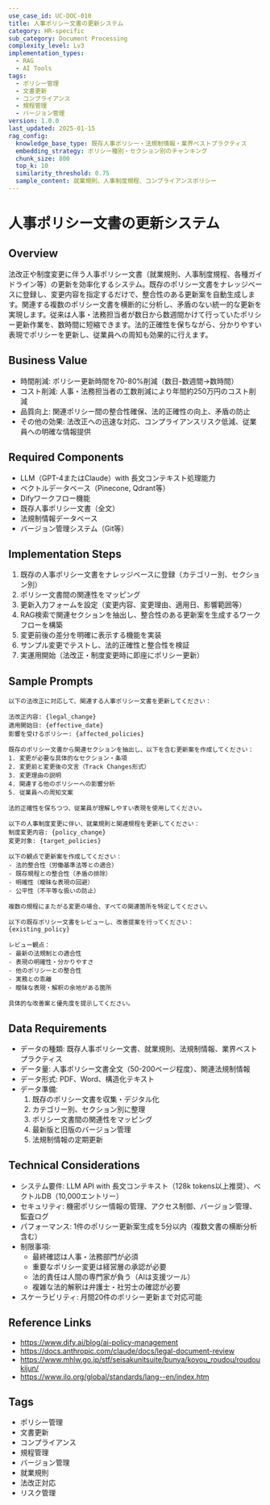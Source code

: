 ```yaml
---
use_case_id: UC-DOC-010
title: 人事ポリシー文書の更新システム
category: HR-specific
sub_category: Document Processing
complexity_level: Lv3
implementation_types:
  - RAG
  - AI Tools
tags:
  - ポリシー管理
  - 文書更新
  - コンプライアンス
  - 規程管理
  - バージョン管理
version: 1.0.0
last_updated: 2025-01-15
rag_config:
  knowledge_base_type: 既存人事ポリシー・法規制情報・業界ベストプラクティス
  embedding_strategy: ポリシー種別・セクション別のチャンキング
  chunk_size: 800
  top_k: 10
  similarity_threshold: 0.75
  sample_content: 就業規則、人事制度規程、コンプライアンスポリシー
---
```


# 人事ポリシー文書の更新システム

## Overview

法改正や制度変更に伴う人事ポリシー文書（就業規則、人事制度規程、各種ガイドライン等）の更新を効率化するシステム。既存のポリシー文書をナレッジベースに登録し、変更内容を指定するだけで、整合性のある更新案を自動生成します。関連する複数のポリシー文書を横断的に分析し、矛盾のない統一的な更新を実現します。従来は人事・法務担当者が数日から数週間かけて行っていたポリシー更新作業を、数時間に短縮できます。法的正確性を保ちながら、分かりやすい表現でポリシーを更新し、従業員への周知も効果的に行えます。

## Business Value

- 時間削減: ポリシー更新時間を70-80%削減（数日-数週間→数時間）
- コスト削減: 人事・法務担当者の工数削減により年間約250万円のコスト削減
- 品質向上: 関連ポリシー間の整合性確保、法的正確性の向上、矛盾の防止
- その他の効果: 法改正への迅速な対応、コンプライアンスリスク低減、従業員への明確な情報提供

## Required Components

- LLM（GPT-4またはClaude）with 長文コンテキスト処理能力
- ベクトルデータベース（Pinecone, Qdrant等）
- Difyワークフロー機能
- 既存人事ポリシー文書（全文）
- 法規制情報データベース
- バージョン管理システム（Git等）

## Implementation Steps

1. 既存の人事ポリシー文書をナレッジベースに登録（カテゴリー別、セクション別）
2. ポリシー文書間の関連性をマッピング
3. 更新入力フォームを設定（変更内容、変更理由、適用日、影響範囲等）
4. RAG検索で関連セクションを抽出し、整合性のある更新案を生成するワークフローを構築
5. 変更前後の差分を明確に表示する機能を実装
6. サンプル変更でテストし、法的正確性と整合性を検証
7. 実運用開始（法改正・制度変更時に即座にポリシー更新）

## Sample Prompts

```
以下の法改正に対応して、関連する人事ポリシー文書を更新してください：

法改正内容: {legal_change}
適用開始日: {effective_date}
影響を受けるポリシー: {affected_policies}

既存のポリシー文書から関連セクションを抽出し、以下を含む更新案を作成してください：
1. 変更が必要な具体的なセクション・条項
2. 変更前と変更後の文言（Track Changes形式）
3. 変更理由の説明
4. 関連する他のポリシーへの影響分析
5. 従業員への周知文案

法的正確性を保ちつつ、従業員が理解しやすい表現を使用してください。
```

```
以下の人事制度変更に伴い、就業規則と関連規程を更新してください：
制度変更内容: {policy_change}
変更対象: {target_policies}

以下の観点で更新案を作成してください：
- 法的整合性（労働基準法等との適合）
- 既存規程との整合性（矛盾の排除）
- 明確性（曖昧な表現の回避）
- 公平性（不平等な扱いの防止）

複数の規程にまたがる変更の場合、すべての関連箇所を特定してください。
```

```
以下の既存ポリシー文書をレビューし、改善提案を行ってください：
{existing_policy}

レビュー観点：
- 最新の法規制との適合性
- 表現の明確性・分かりやすさ
- 他のポリシーとの整合性
- 実務との乖離
- 曖昧な表現・解釈の余地がある箇所

具体的な改善案と優先度を提示してください。
```

## Data Requirements

- データの種類: 既存人事ポリシー文書、就業規則、法規制情報、業界ベストプラクティス
- データ量: 人事ポリシー文書全文（50-200ページ程度）、関連法規制情報
- データ形式: PDF、Word、構造化テキスト
- データ準備:
  1. 既存のポリシー文書を収集・デジタル化
  2. カテゴリー別、セクション別に整理
  3. ポリシー文書間の関連性をマッピング
  4. 最新版と旧版のバージョン管理
  5. 法規制情報の定期更新

## Technical Considerations

- システム要件: LLM API with 長文コンテキスト（128k tokens以上推奨）、ベクトルDB（10,000エントリー）
- セキュリティ: 機密ポリシー情報の管理、アクセス制御、バージョン管理、監査ログ
- パフォーマンス: 1件のポリシー更新案生成を5分以内（複数文書の横断分析含む）
- 制限事項:
  - 最終確認は人事・法務部門が必須
  - 重要なポリシー変更は経営層の承認が必要
  - 法的責任は人間の専門家が負う（AIは支援ツール）
  - 複雑な法的解釈は弁護士・社労士の確認が必要
- スケーラビリティ: 月間20件のポリシー更新まで対応可能

## Reference Links

- https://www.dify.ai/blog/ai-policy-management
- https://docs.anthropic.com/claude/docs/legal-document-review
- https://www.mhlw.go.jp/stf/seisakunitsuite/bunya/koyou_roudou/roudoukijun/
- https://www.ilo.org/global/standards/lang--en/index.htm

## Tags

- ポリシー管理
- 文書更新
- コンプライアンス
- 規程管理
- バージョン管理
- 就業規則
- 法改正対応
- リスク管理
